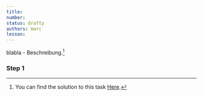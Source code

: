 ```yaml
---
title: 
number: 
status: drafty
authors: marc
lesson: 
---
```


blabla - Beschreibung.[^solution]

[^solution]:
    You can find the solution to this task [Here](https://github.com/satkowski/csharp-lessons-exercise-solutions/tree/master/...link/ExerciseSolution/).

### Step 1
